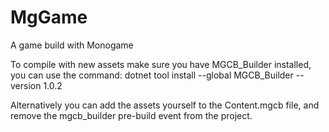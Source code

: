 # MgGame
A game build with Monogame

To compile with new assets make sure you have MGCB_Builder installed, you can use the command:
dotnet tool install --global MGCB_Builder --version 1.0.2

Alternatively you can add the assets yourself to the Content.mgcb file, and remove the mgcb_builder pre-build event from the project.